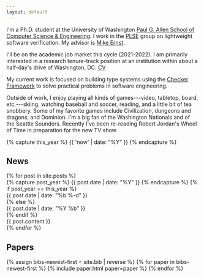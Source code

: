 ```yaml
---
layout: default
---
```


<section id="intro" markdown="1">

I'm a Ph.D. student at the University of Washington
[Paul G. Allen School of Computer Science & Engineering][allen].
I work in the [PLSE][] group on lightweight software verification.
My advisor is [Mike Ernst][mernst].

I'll be on the academic job market this cycle (2021-2022). I am
primarily interested in a research tenure-track position at an institution
within about a half-day's drive of Washington, DC. [CV][]

My current work is focused on building type systems using
the [Checker Framework][cf] to solve practical problems
in software engineering.

Outside of work, I enjoy playing all kinds of games---video, tabletop,
board, etc.---skiing, watching baseball and soccer,
reading, and a little bit of tea snobbery.
Some of my favorite games include Civilization, dungeons and
dragons, and Dominion. I'm a big fan of the Washington Nationals
and of the Seattle Sounders. Recently I've been re-reading Robert
Jordan's Wheel of Time in preparation for the new TV show.

[allen]: https://www.cs.washington.edu
[plse]:  http://uwplse.org
[mernst]: https://homes.cs.washington.edu/~mernst/
[cf]: https://checkerframework.org/
[cv]: assets/cv.pdf

</section>

{% capture this_year %} {{ 'now' | date: "%Y" }} {% endcapture %}

<section id="news">
  <h2> News </h2>
  {% for post in site.posts %}
  <div class="news-item">
    {% capture post_year %} {{ post.date | date: "%Y" }} {% endcapture %}
    {% if post_year == this_year %}
      <div class="date"> {{ post.date | date: "%b&nbsp;%-d" }} </div>
    {% else %}
      <div class="date"> {{ post.date | date: "%Y&nbsp;%b" }} </div>
    {% endif %}
      <div class="content"> {{ post.content }} </div>
    </div>
  {% endfor %}
</section>

<section id="papers">
  <h2> Papers </h2>
  <dl>
    {% assign bibs-newest-first = site.bib | reverse %}
    {% for paper in bibs-newest-first %}
      {% include paper.html paper=paper %}
    {% endfor %}
  </dl>
</section>
